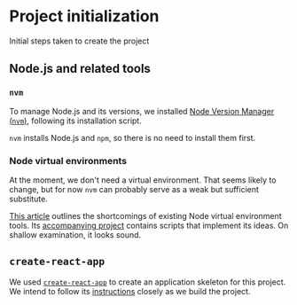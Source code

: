 # Project initialization

Initial steps taken to create the project

## Node.js and related tools

### `nvm`

To manage Node.js and its versions, we installed 
[Node Version Manager (`nvm`)](https://github.com/creationix/nvm/blob/master/README.md), 
following its installation script.

`nvm` installs Node.js and `npm`, so there is no need to install them first.

### Node virtual environments

At the moment, we don't need a virtual environment. 
That seems likely to change, but for now `nvm` can probably serve as a weak but sufficient substitute.

[This article](https://www.develves.net/blogs/asd/2016-04-28-using-virtual-environments-nodejs/#nodejs-virtual-environments) 
outlines the shortcomings of existing Node virtual environment tools. 
Its [accompanying project](https://github.com/jenesuispasdave/using-virtual-environments) contains scripts that
implement its ideas. On shallow examination, it looks sound.

## `create-react-app`

We used [`create-react-app`](https://github.com/facebook/create-react-app) 
to create an application skeleton for this project. 
We intend to follow its [instructions](https://facebook.github.io/create-react-app/) closely as we build the project.
